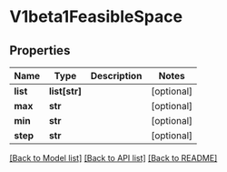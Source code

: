 # V1beta1FeasibleSpace

## Properties
Name | Type | Description | Notes
------------ | ------------- | ------------- | -------------
**list** | **list[str]** |  | [optional] 
**max** | **str** |  | [optional] 
**min** | **str** |  | [optional] 
**step** | **str** |  | [optional] 

[[Back to Model list]](../README.md#documentation-for-models) [[Back to API list]](../README.md#documentation-for-api-endpoints) [[Back to README]](../README.md)


